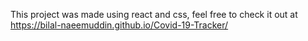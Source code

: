This project was made using react and css, feel free to check it out at https://bilal-naeemuddin.github.io/Covid-19-Tracker/
